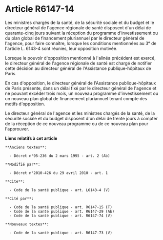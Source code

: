 # Article R6147-14

Les ministres chargés de la santé, de la sécurité sociale et du budget et le directeur général de l'agence régionale de santé
disposent d'un délai de quarante-cinq jours suivant la réception du programme d'investissement ou du plan global de
financement pluriannuel par le directeur général de l'agence, pour faire connaître, lorsque les conditions mentionnées au 3°
de l'article L. 6143-4 sont réunies, leur opposition motivée. 

Lorsque le pouvoir d'opposition mentionné à l'alinéa précédent est exercé, le directeur général de l'agence régionale de
santé est chargé de notifier cette décision au directeur général de l'Assistance publique-hôpitaux de Paris. 

En cas d'opposition, le directeur général de l'Assistance publique-hôpitaux de Paris présente, dans un délai fixé par le
directeur général de l'agence et ne pouvant excéder trois mois, un nouveau programme d'investissement ou un nouveau plan
global de financement pluriannuel tenant compte des motifs d'opposition. 

Le directeur général de l'agence et les ministres chargés de la santé, de la sécurité sociale et du budget disposent d'un
délai de trente jours à compter de la réception de ce nouveau programme ou de ce nouveau plan pour l'approuver.

**Liens relatifs à cet article**

	**Anciens textes**:

	  - Décret n°95-236 du 2 mars 1995 - art. 2 (Ab)

	**Modifié par**:

	  - Décret n°2010-426 du 29 avril 2010 - art. 1

	**Cite**:

	  - Code de la santé publique - art. L6143-4 (V)

	**Cité par**:

	  - Code de la santé publique - art. R6147-15 (T)
	  - Code de la santé publique - art. R6147-29 (Ab)
	  - Code de la santé publique - art. R6147-74 (V)

	**Nouveaux textes**:

	  - Code de la santé publique - art. R6147-73 (V)
